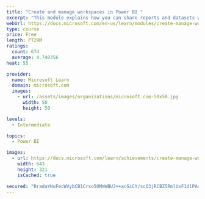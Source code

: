 ```yaml
---
title: "Create and manage workspaces in Power BI "
excerpt: "This module explains how you can share reports and datasets with your users and how to create a deployment strategy that makes sense for you and your organization. Furthermore, you will learn about data lineage in Microsoft Power BI."
webUrl: https://docs.microsoft.com/en-us/learn/modules/create-manage-workspaces-power-bi/
type: course
price: Free
length: PT29M
ratings:
  count: 674
  average: 4.740356
heat: 55

provider:
  name: Microsoft Learn
  domain: microsoft.com
  images:
    - url: /assets/images/organizations/microsoft.com-50x50.jpg
      width: 50
      height: 50

levels:
  - Intermediate

topics:
  - Power BI

images:
  - url: https://docs.microsoft.com/learn/achievements/create-manage-workspaces-power-bi-social.png
    width: 643
    height: 321
    isCached: true

secured: "RradaYHuFecWVybCB1Crso5OMmWBUJ++acGiCY/scO3jRCBZ5RmlUxF1dlPAazP0/M25Mi6gVfRboLWpG5086u+7qLgIhUCa/Qg1BhQaEmHn/JQv2+DbnD+vfLZGY2qwMTCIyNcDZsqRBNVFyBzDkfR209G1XQwNN4Cp9NISDbUdwcjwkhuNl67PVVfDFfvwYHGvWfNA2nWZXMRpHbk6UWgh0ptEktNb3IXudp+5kdRwNKrzvtnnvKC10ml1V3vPEQJ6fDbWQSFZg8kp4mLt8ggsyFpYMDpj2XvPNb5kcPy2exMLtrNb8wtYb7Y2zxXmSwrzpjkdW+pwkuo4JaYvRq93FT/fFXNtWlUysZ4vLlaFPTn98LkDkpQ4jFLPLS63eqvVpUT9radyiczrHQrkTQhB8i4NQ5hcrELSFUvySUQ=;eH+YZf2X/e/KZR+yi9SL/g=="
---
```


